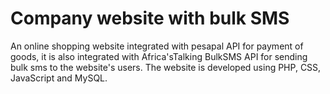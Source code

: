 # Company website with bulk SMS
An online shopping website integrated with pesapal API for payment of goods, it is also integrated with Africa'sTalking BulkSMS API for sending bulk sms to the website's users. The website is developed using PHP, CSS, JavaScript and MySQL.
